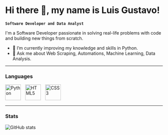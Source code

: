 # Hi there 👋, my name is Luis Gustavo!
**`Software Developer and Data Analyst`**

I'm a Software Developer passionate in solving real-life problems with code and building new things from scratch.

- 🌱 I’m currently improving my knowledge and skills in Python.
- 💬 Ask me about Web Scraping, Automations, Machine Learning, Data Analysis.

---

### Languages

<p>
    <img alt="Python" width="50px" style="padding-right:10px;" src="https://cdn.jsdelivr.net/gh/devicons/devicon@latest/icons/python/python-original.svg" />
    <img alt="HTML5" width="50px" style="padding-right:10px;" src="https://cdn.jsdelivr.net/gh/devicons/devicon@latest/icons/html5/html5-original.svg" />
    <img alt="CSS3" width="50px" style="padding-right:10px;" src="https://cdn.jsdelivr.net/gh/devicons/devicon@latest/icons/css3/css3-original.svg" />
</p>

<!---
#
### Projects I've made

- projeto 1
- projeto 2
- projeto 3

--->
---

### Stats
![GitHub stats](https://github-readme-stats.vercel.app/api?username=luisgstv&show_icons=true&theme=material-palenight)  
